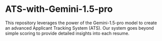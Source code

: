 # ATS-with-Gemini-1.5-pro
This repository leverages the power of the Gemini-1.5-pro model to create an advanced Applicant Tracking System (ATS). Our system goes beyond simple scoring to provide detailed insights into each resume.

